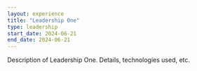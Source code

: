 ```yaml
---
layout: experience
title: "Leadership One"
type: leadership
start_date: 2024-06-21
end_date: 2024-06-21
---
```

Description of Leadership One. Details, technologies used, etc.
